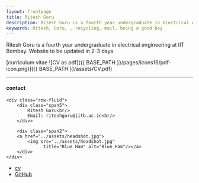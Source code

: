 ```yaml
---
layout: frontpage
title: Ritesh Goru
description: Ritesh Goru is a fourth year undergraduate in electrical engineering at IIT Bombay. 
keywords: Ritesh, Goru, , recycling, mail, being a good boy
---
```


Ritesh Goru is a fourth year undergraduate in electrical engineering at IIT Bombay. Website to be updated in 2-3 days

[curriculum vitae ![CV as pdf]({{ BASE_PATH }}/pages/icons16/pdf-icon.png)]({{ BASE_PATH }}/assets/CV.pdf)<br/>


---


<div class="container">
<h4><a name="contact"></a>contact</h4>

    <div class="row-fluid">
        <div class="span5">
            Ritesh Goru<br/>
            Email: riteshgoru@iitb.ac.in<br/>
        </div>

        <div class="span2">
        <a href="../assets/headshot.jpg">
            <img src="../assets/headshot.jpg"
                  title="Blue Ham" alt="Blue Ham"/></a>
        </div>
    </div>
</div>

<div class="navbar">
  <div class="navbar-inner">
      <ul class="nav">
          <li><a href="{{ BASE_PATH }}/assets/CV.pdf">cv</a></li>
          <li><a href="https://github.com/BlackWingedKing">GitHub</a></li>
          <!-- <li><a href="https://twitter.com/dog_feelings">Twitter (@dog_feelings)</a></li> -->
      </ul>
  </div>
</div>